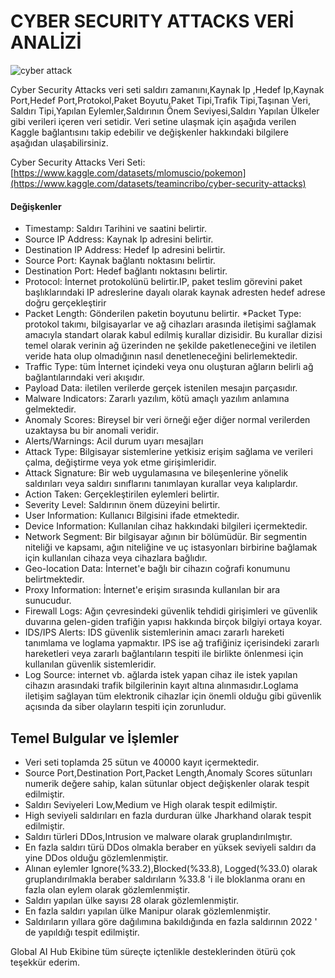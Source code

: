 # CYBER SECURITY ATTACKS VERİ ANALİZİ

![cyber attack](https://github.com/user-attachments/assets/05507226-494e-4240-8325-ff9e625978b5)

Cyber Security Attacks veri seti saldırı zamanını,Kaynak Ip ,Hedef Ip,Kaynak Port,Hedef Port,Protokol,Paket Boyutu,Paket Tipi,Trafik Tipi,Taşınan Veri,
Saldırı Tipi,Yapılan Eylemler,Saldırının Önem Seviyesi,Saldırı Yapılan Ülkeler gibi verileri içeren veri setidir. Veri setine ulaşmak için aşağıda verilen Kaggle bağlantısını takip edebilir ve değişkenler hakkındaki bilgilere aşağıdan ulaşabilirsiniz.

Cyber Security Attacks Veri Seti: [https://www.kaggle.com/datasets/mlomuscio/pokemon](https://www.kaggle.com/datasets/teamincribo/cyber-security-attacks)

#### Değişkenler
* Timestamp: Saldırı Tarihini ve saatini belirtir.
* Source IP Address: Kaynak Ip adresini belirtir.
* Destination IP Address: Hedef Ip adresini belirtir.
* Source Port: Kaynak bağlantı noktasını belirtir.
* Destination Port: Hedef bağlantı noktasını belirtir.
* Protocol: İnternet protokolünü belirtir.IP, paket teslim görevini paket başlıklarındaki IP adreslerine dayalı olarak kaynak adresten hedef adrese doğru gerçekleştirir
* Packet Length: Gönderilen paketin boyutunu belirtir.
*Packet Type: protokol takımı, bilgisayarlar ve ağ cihazları arasında iletişimi sağlamak amacıyla standart olarak kabul edilmiş kurallar dizisidir. Bu kurallar dizisi temel olarak verinin ağ üzerinden ne şekilde paketleneceğini ve iletilen veride hata olup olmadığının nasıl denetleneceğini belirlemektedir. 
* Traffic Type:  tüm İnternet içindeki veya onu oluşturan ağların belirli ağ bağlantılarındaki veri akışıdır.
* Payload Data: iletilen verilerde gerçek istenilen mesajın parçasıdır.
* Malware Indicators: Zararlı yazılım, kötü amaçlı yazılım anlamına gelmektedir.
* Anomaly Scores: Bireysel bir veri örneği eğer diğer normal verilerden uzaktaysa bu bir anomali veridir.
* Alerts/Warnings: Acil durum uyarı mesajları
* Attack Type: Bilgisayar sistemlerine yetkisiz erişim sağlama ve verileri çalma, değiştirme veya yok etme girişimleridir.
* Attack Signature: Bir web uygulamasına ve bileşenlerine yönelik saldırıları veya saldırı sınıflarını tanımlayan kurallar veya kalıplardır.
* Action Taken: Gerçekleştirilen eylemleri belirtir.
* Severity Level: Saldırının önem düzeyini belirtir.
* User Information: Kullanıcı Bilgisini ifade etmektedir.
* Device Information: Kullanılan cihaz hakkındaki bilgileri içermektedir.
* Network Segment: Bir bilgisayar ağının bir bölümüdür. Bir segmentin niteliği ve kapsamı, ağın niteliğine ve uç istasyonları birbirine bağlamak için kullanılan cihaza veya cihazlara bağlıdır.
* Geo-location Data: İnternet'e bağlı bir cihazın coğrafi konumunu belirtmektedir.
* Proxy Information: İnternet'e erişim sırasında kullanılan bir ara sunucudur.
* Firewall Logs: Ağın çevresindeki güvenlik tehdidi girişimleri ve güvenlik duvarına gelen-giden trafiğin yapısı hakkında birçok bilgiyi ortaya koyar.
* IDS/IPS Alerts:  IDS güvenlik sistemlerinin amacı zararlı hareketi tanımlama ve loglama yapmaktır. IPS ise ağ trafiğiniz içerisindeki zararlı hareketleri veya zararlı bağlantıların tespiti ile birlikte önlenmesi için kullanılan güvenlik sistemleridir.
* Log Source: internet vb. ağlarda istek yapan cihaz ile istek yapılan cihazın arasındaki trafik bilgilerinin kayıt altına alınmasıdır.Loglama iletişim sağlayan tüm elektronik cihazlar için önemli olduğu gibi güvenlik açısında da siber olayların tespiti için zorunludur.

## Temel Bulgular ve İşlemler
* Veri seti toplamda 25 sütun ve 40000 kayıt içermektedir.
* Source Port,Destination Port,Packet Length,Anomaly Scores sütunları numerik değere sahip, kalan sütunlar object değişkenler olarak tespit edilmiştir.
* Saldırı Seviyeleri Low,Medium ve High olarak tespit edilmiştir.
* High seviyeli saldırıları en fazla durduran ülke Jharkhand olarak tespit edilmiştir.
* Saldırı türleri DDos,Intrusion ve malware olarak gruplandırılmıştır.
* En fazla saldırı türü DDos olmakla beraber en yüksek seviyeli saldırı da yine DDos olduğu gözlemlenmiştir.
* Alınan eylemler Ignore(%33.2),Blocked(%33.8), Logged(%33.0) olarak gruplandırılmakla beraber saldırıların %33.8 'i ile bloklanma oranı en fazla olan eylem olarak gözlemlenmiştir.
* Saldırı yapılan ülke sayısı 28 olarak gözlemlenmiştir.
* En fazla saldırı yapılan ülke Manipur olarak gözlemlenmiştir.
* Saldırıların yıllara göre dağılımına bakıldığında en fazla saldırının 2022 ' de yapıldığı tespit edilmiştir.

Global AI Hub Ekibine  tüm süreçte içtenlikle desteklerinden ötürü çok teşekkür ederim.
